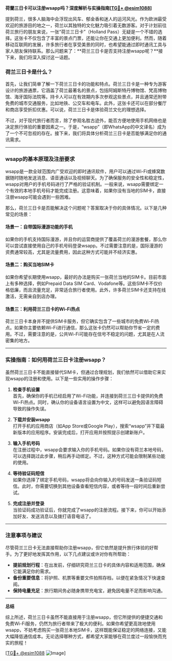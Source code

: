 **荷蘭三日卡可以注册wsapp吗？深度解析与实操指南[[TG💪+ @esim1088](https://t.me/s/esim1088)]**

提到荷兰，很多人脑海中会浮现出风车、郁金香和迷人的运河风光。作为欧洲最受欢迎的旅游目的地之一，荷兰以其独特的文化魅力吸引着无数游客。对于计划前往荷兰旅行的朋友来说，一张“荷兰三日卡”（Holland Pass）无疑是一个不错的选择。这张卡不仅包含了丰富的景点门票，还能让你在交通上更加便利。然而，随着移动互联网的发展，许多旅行者在享受美景的同时，也希望能通过即时通讯工具与家人朋友保持联系。那么问题来了：**荷兰三日卡是否支持注册wsapp呢？**接下来，我们将深入探讨这一话题。

### 荷兰三日卡是什么？

首先，让我们简单了解一下荷兰三日卡的功能和特点。荷兰三日卡是一种专为游客设计的旅游通票，它涵盖了荷兰最著名的景点，包括阿姆斯特丹博物馆、梵高博物馆、海牙国际法院等。持卡人可以在有效期内多次参观这些景点，并且通常还附带免费的城市交通服务，比如地铁、公交车和电车。此外，这张卡还可以在部分餐厅和商店享受折扣优惠。可以说，荷兰三日卡是体验荷兰文化的理想选择。

不过，对于现代旅行者而言，除了参观名胜古迹外，能否方便地使用手机网络也是决定旅行体验的重要因素之一。于是，“wsapp”（即WhatsApp的中文译名）成为了一个不可忽视的存在。接下来，我们将具体分析荷兰三日卡是否能够满足你的通讯需求。

---

### wsapp的基本原理及注册要求

wsapp是一款全球范围内广受欢迎的即时通讯软件，用户可以通过Wi-Fi或蜂窝数据随时随地发送消息、语音通话以及视频聊天。为了确保服务的安全性和稳定性，wsapp对用户的手机号码进行了严格的验证机制。一般来说，wsapp需要绑定一个有效的本地手机号码才能完成注册。这意味着，如果你没有当地的SIM卡，直接注册wsapp可能会遇到一些困难。

那么，荷兰三日卡是否能解决这个问题呢？答案取决于你的具体情况。以下是几种常见的场景：

#### 场景一：自带国际漫游功能的手机
如果你的手机支持国际漫游，并且你的运营商提供了覆盖荷兰的漫游套餐，那么你可以尝试直接使用自己的手机号码登录wsapp。不过需要注意的是，国际漫游的资费通常较高，尤其是流量费用，因此这种方式可能并不经济实惠。

#### 场景二：购买当地SIM卡
如果你希望长期使用wsapp，最好的办法是购买一张荷兰当地的SIM卡。目前市面上有多种选择，例如Prepaid Data SIM Card、Vodafone等。这些SIM卡不仅价格低廉，而且流量充足，非常适合旅行者使用。此外，许多荷兰SIM卡还支持在线激活，无需亲自到店办理。

#### 场景三：利用荷兰三日卡的Wi-Fi热点
荷兰三日卡本身并不提供SIM卡服务，但它确实包含了一些城市的免费Wi-Fi热点。如果你主要依赖Wi-Fi进行通信，那么这张卡仍然可以帮助你节省一定的费用。不过，需要注意的是，公共Wi-Fi可能存在信号不稳定的问题，尤其是在人流密集的地方。

---

### 实操指南：如何用荷兰三日卡注册wsapp？

虽然荷兰三日卡不能直接替代SIM卡，但通过合理规划，我们依然可以借助它来实现wsapp的注册和使用。以下是一些实用的操作步骤：

1. **检查手机设置**  
   首先，确保你的手机已经启用了Wi-Fi功能，并连接到荷兰三日卡提供的免费Wi-Fi热点。同时，确认你的设备语言设置为中文，这样可以避免因语言障碍导致的操作失误。

2. **下载并安装wsapp**  
   打开手机的应用商店（如App Store或Google Play），搜索“wsapp”并下载最新版本的应用程序。安装完成后，打开应用并按照提示创建新账户。

3. **输入手机号码**  
   在注册过程中，wsapp会要求输入你的手机号码。如果你没有荷兰本地号码，可以选择跳过此步骤，稍后再手动绑定。不过，这种方式可能会限制某些功能的使用。

4. **等待验证码短信**  
   如果你选择了绑定手机号码，wsapp将会向你输入的号码发送一条验证码短信。此时，你需要切换到其他设备查看短信内容，或者等待一段时间后重新尝试。

5. **完成注册并登录**  
   当验证码成功验证后，你就完成了wsapp的注册流程。接下来，你可以开始添加好友、发送消息以及拨打语音电话了。

---

### 注意事项与建议

尽管荷兰三日卡无法直接帮助你注册wsapp，但它依然是提升旅行体验的好帮手。为了更好地发挥其作用，以下几点建议或许对你有所帮助：

- **提前规划行程**：在出发前，仔细研究荷兰三日卡的具体内容和适用范围，确保它能满足你的需求。
- **备份重要信息**：将护照、机票等重要文件拍照存档，以便在紧急情况下快速查阅。
- **保持电量充足**：旅行期间务必随身携带充电宝，避免因电量不足而影响沟通。

---

**总结**

综上所述，荷兰三日卡虽然不能直接用于注册wsapp，但它所提供的便捷交通和免费Wi-Fi服务，仍然为旅行者带来了极大的便利。如果你希望更高效地使用wsapp，不妨考虑购买一张荷兰本地SIM卡，这样既能保证稳定的网络连接，又能大幅降低通信成本。无论选择哪种方式，都希望大家能够在荷兰度过一段愉快而充实的旅程！

[[TG💪+ @esim1088](https://t.me/s/esim1088) ![Image](https://i.postimg.cc/4NQfJmqS/Snipaste-2025-05-13-00-14-12.png)]